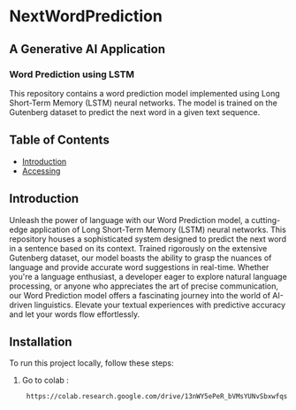 # NextWordPrediction
## A Generative AI Application
<!-- Project Title -->
### Word Prediction using LSTM

<!-- Project Description -->
This repository contains a word prediction model implemented using Long Short-Term Memory (LSTM) neural networks. The model is trained on the Gutenberg dataset to predict the next word in a given text sequence.

<!-- Table of Contents -->
## Table of Contents
- [Introduction](#introduction)
- [Accessing](#installation)
<!-- Introduction -->
## Introduction

Unleash the power of language with our Word Prediction model, a cutting-edge application of Long Short-Term Memory (LSTM) neural networks. This repository houses a sophisticated system designed to predict the next word in a sentence based on its context. Trained rigorously on the extensive Gutenberg dataset, our model boasts the ability to grasp the nuances of language and provide accurate word suggestions in real-time. Whether you're a language enthusiast, a developer eager to explore natural language processing, or anyone who appreciates the art of precise communication, our Word Prediction model offers a fascinating journey into the world of AI-driven linguistics. Elevate your textual experiences with predictive accuracy and let your words flow effortlessly.
<!-- Installation -->
## Installation

To run this project locally, follow these steps:

1. Go to colab :

   ```bash
    https://colab.research.google.com/drive/13nWY5ePeR_bVMsYUNvSbxwfqs1JdiIYT?usp=sharing

